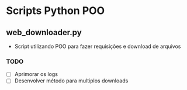 # Scripts Python POO

## web_downloader.py
- Script utilizando POO para fazer requisições e download de arquivos

### TODO
- [  ] Aprimorar os logs
- [  ] Desenvolver método para multiplos downloads